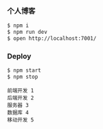 ### 个人博客




```bash
$ npm i
$ npm run dev
$ open http://localhost:7001/
```

### Deploy

```bash
$ npm start
$ npm stop
```

```
前端开发 1
后端开发 2
服务器 3
数据库 4
移动开发 5
```